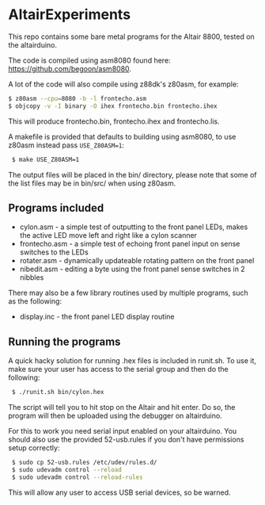 # AltairExperiments

This repo contains some bare metal programs for the Altair 8800, tested on the altairduino.

The code is compiled using asm8080 found here: https://github.com/begoon/asm8080.

A lot of the code will also compile using z88dk's z80asm, for example:
```sh
$ z80asm --cpu=8080 -b -l frontecho.asm 
$ objcopy -v -I binary -O ihex frontecho.bin frontecho.ihex
```

This will produce frontecho.bin, frontecho.ihex and frontecho.lis.

A makefile is provided that defaults to building using asm8080, to use z80asm instead pass ```USE_Z80ASM=1```:

```sh
 $ make USE_Z80ASM=1
```

The output files will be placed in the bin/ directory, please note that some of the list files may be in bin/src/ when using z80asm.

## Programs included
 * cylon.asm     - a simple test of outputting to the front panel LEDs, makes the active LED move left and right like a cylon scanner
 * frontecho.asm - a simple test of echoing front panel input on sense switches to the LEDs
 * rotater.asm   - dynamically updateable rotating pattern on the front panel
 * nibedit.asm   - editing a byte using the front panel sense switches in 2 nibbles

There may also be a few library routines used by multiple programs, such as the following:
 * display.inc - the front panel LED display routine

## Running the programs

A quick hacky solution for running .hex files is included in runit.sh. To use it, make sure your user has access to the serial group and then do the following:
```sh
 $ ./runit.sh bin/cylon.hex
```

The script will tell you to hit stop on the Altair and hit enter. Do so, the program will then be uploaded using the debugger on altairduino.

For this to work you need serial input enabled on your altairduino. You should also use the provided 52-usb.rules if you don't have permissions setup correctly:

```sh
 $ sudo cp 52-usb.rules /etc/udev/rules.d/
 $ sudo udevadm control --reload
 $ sudo udevadm control --reload-rules
```

This will allow any user to access USB serial devices, so be warned.

